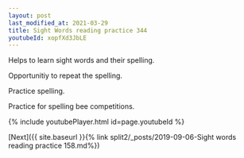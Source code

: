 ```yaml
---
layout: post
last_modified_at: 2021-03-29
title: Sight Words reading practice 344
youtubeId: xopfXd3JbLE
---
```

 
 
Helps to learn sight words and their spelling.

Opportunitiy to repeat the spelling. 

Practice spelling. 
 
Practice for spelling bee competitions. 
 
{% include youtubePlayer.html id=page.youtubeId %}
 
 

[Next]({{ site.baseurl }}{% link  split2/_posts/2019-09-06-Sight words reading practice 158.md%})
 
